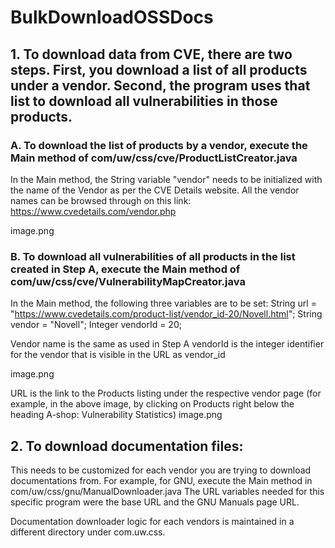 # BulkDownloadOSSDocs

## 1. To download data from CVE, there are two steps. First, you download a list of all products under a vendor. Second, the program uses that list to download all vulnerabilities in those products. 

### A. To download the list of products by a vendor, execute the Main method of com/uw/css/cve/ProductListCreator.java
In the Main method, the String variable "vendor" needs to be initialized with the name of the Vendor as per the CVE Details website. All the vendor names can be browsed through on this link: https://www.cvedetails.com/vendor.php

image.png

### B. To download all vulnerabilities of all products in the list created in Step A, execute the Main method of com/uw/css/cve/VulnerabilityMapCreator.java

In the Main method, the following three variables are to be set:
String url = "https://www.cvedetails.com/product-list/vendor_id-20/Novell.html";
String vendor = "Novell";
Integer vendorId = 20;

Vendor name is the same as used in Step A
vendorId is the integer identifier for the vendor that is visible in the URL as vendor_id

image.png

URL is the link to the Products listing under the respective vendor page (for example, in the above image, by clicking on Products right below the heading A-shop: Vulnerability Statistics)
image.png

## 2. To download documentation files:
This needs to be customized for each vendor you are trying to download documentations from. For example, for GNU, execute the Main method in com/uw/css/gnu/ManualDownloader.java
The URL variables needed for this specific program were the base URL and the GNU Manuals page URL. 

Documentation downloader logic for each vendors is maintained in a different directory under com.uw.css. 
